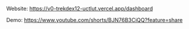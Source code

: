 Website:
https://v0-trekdex12-uctlut.vercel.app/dashboard

Demo:
https://www.youtube.com/shorts/BJN76B3CiQQ?feature=share
